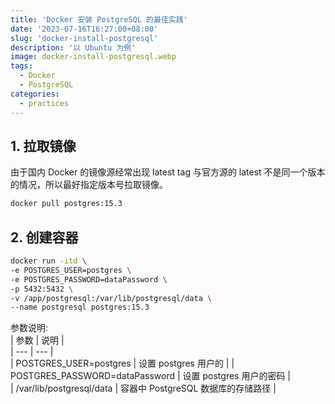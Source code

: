 ```yaml
---
title: 'Docker 安装 PostgreSQL 的最佳实践'
date: '2023-07-16T16:27:00+08:00'
slug: 'docker-install-postgresql'
description: '以 Ubuntu 为例'
image: docker-install-postgresql.webp
tags:
  - Docker
  - PostgreSQL
categories:
  - practices
---
```


## 1. 拉取镜像

由于国内 Docker 的镜像源经常出现 latest tag 与官方源的 latest 不是同一个版本的情况，所以最好指定版本号拉取镜像。

```bash
docker pull postgres:15.3
```

## 2. 创建容器

```bash
docker run -itd \
-e POSTGRES_USER=postgres \
-e POSTGRES_PASSWORD=dataPassword \
-p 5432:5432 \
-v /app/postgresql:/var/lib/postgresql/data \
--name postgresql postgres:15.3
```

参数说明:  
| 参数 | 说明 |  
| --- | --- |  
| POSTGRES_USER=postgres | 设置 postgres 用户的 |
| POSTGRES_PASSWORD=dataPassword | 设置 postgres 用户的密码 |  
| /var/lib/postgresql/data | 容器中 PostgreSQL 数据库的存储路径 |  
